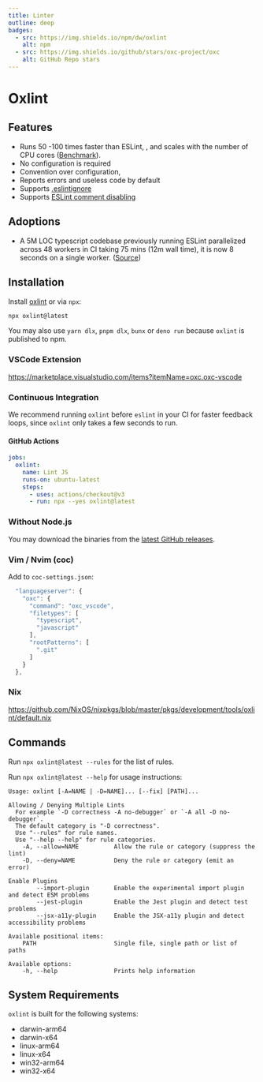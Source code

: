 ```yaml
---
title: Linter
outline: deep
badges:
  - src: https://img.shields.io/npm/dw/oxlint
    alt: npm
  - src: https://img.shields.io/github/stars/oxc-project/oxc
    alt: GitHub Repo stars
---
```


# Oxlint

<AppBadgeList />

## Features

- Runs 50 -100 times faster than ESLint, , and scales with the number of CPU cores ([Benchmark](https://github.com/oxc-project/bench-javascript-linter)).
- No configuration is required
- Convention over configuration,
- Reports errors and useless code by default
- Supports [.eslintignore](https://eslint.org/docs/latest/use/configure/ignore#the-eslintignore-file)
- Supports [ESLint comment disabling](https://eslint.org/docs/latest/use/configure/rules#disabling-rules)

## Adoptions

- A 5M LOC typescript codebase previously running ESLint parallelized across 48 workers in CI taking 75 mins (12m wall time), it is now 8 seconds on a single worker. ([Source](https://twitter.com/boshen_c/status/1714827365136929029))

## Installation

Install [oxlint](https://www.npmjs.com/package/oxlint) or via `npx`:

```bash
npx oxlint@latest
```

You may also use `yarn dlx`, `pnpm dlx`, `bunx` or `deno run` because `oxlint` is published to npm.

### VSCode Extension

https://marketplace.visualstudio.com/items?itemName=oxc.oxc-vscode

### Continuous Integration

We recommend running `oxlint` before `eslint` in your CI for faster feedback loops,
since `oxlint` only takes a few seconds to run.

#### GitHub Actions

```yaml
jobs:
  oxlint:
    name: Lint JS
    runs-on: ubuntu-latest
    steps:
      - uses: actions/checkout@v3
      - run: npx --yes oxlint@latest
```

### Without Node.js

You may download the binaries from the [latest GitHub releases](https://github.com/oxc-project/oxc/releases/latest).

### Vim / Nvim (coc)

Add to `coc-settings.json`:

```javascript
  "languageserver": {
    "oxc": {
      "command": "oxc_vscode",
      "filetypes": [
        "typescript",
        "javascript"
      ],
      "rootPatterns": [
        ".git"
      ]
    }
  },
```

### Nix

https://github.com/NixOS/nixpkgs/blob/master/pkgs/development/tools/oxlint/default.nix

## Commands

Run `npx oxlint@latest --rules` for the list of rules.

Run `npx oxlint@latest --help` for usage instructions:

```
Usage: oxlint [-A=NAME | -D=NAME]... [--fix] [PATH]...

Allowing / Denying Multiple Lints
  For example `-D correctness -A no-debugger` or `-A all -D no-debugger`.
  The default category is "-D correctness".
  Use "--rules" for rule names.
  Use "--help --help" for rule categories.
    -A, --allow=NAME          Allow the rule or category (suppress the lint)
    -D, --deny=NAME           Deny the rule or category (emit an error)

Enable Plugins
        --import-plugin       Enable the experimental import plugin and detect ESM problems
        --jest-plugin         Enable the Jest plugin and detect test problems
        --jsx-a11y-plugin     Enable the JSX-a11y plugin and detect accessibility problems

Available positional items:
    PATH                      Single file, single path or list of paths

Available options:
    -h, --help                Prints help information
```

## System Requirements

`oxlint` is built for the following systems:

- darwin-arm64
- darwin-x64
- linux-arm64
- linux-x64
- win32-arm64
- win32-x64
